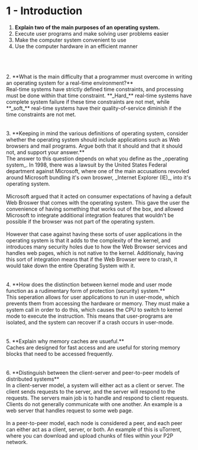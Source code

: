 # 1 - Introduction


1. **Explain two of the main purposes of an operating system.**
  1. Execute user programs and make solving user problems easier
  2. Make the computer system convenient to use
  3. Use the computer hardware in an efficient manner
<br>
<br>
<br>
2. **What is the main difficulty that a programmer must overcome in writing an operating system for a real-time environment?**<br>
Real-time systems have strictly defined time constraints, and processing must be done within that time constraint. **_Hard_** real-time systems have complete system failure if these time constraints are not met, while **_soft_** real-time systems have their quality-of-service diminish if the time constraints are not met.
<br>
<br>
<br>
3. **Keeping in mind the various definitions of operating system, consider whether the operating system should include applications such as Web browsers and mail programs. Argue both that it should and that it should not, and support your answer.**<br>
The answer to this question depends on what you define as the _operating system_. In 1998, there was a lawsuit by the United States Federal department against Microsoft, where one of the main accusations revovled around Microsoft bundling it's own broswer, _Internet Explorer (IE)_, into it's operating system. 
<br>
<br>
Microsoft argued that it acted on consumer expectations of having a default Web Broswer that comes with the operating system. This gave the user the convenience of having something that works out of the box, and allowed Microsoft to integrate additional integration features that wouldn't be possible if the browser was not part of the operating system.
<br>
<br>
However that case against having these sorts of user applications in the operating system is that it adds to the complexity of the kernel, and introduces many security holes due to how the Web Browser services and handles web pages, which is not native to the kernel. Additionaly, having this sort of integration means that if the Web Browser were to crash, it would take down the entire Operating System with it.
<br>
<br>
<br>
4. **How does the distinction between kernel mode and user mode function as a rudimentary form of protection (security) system.**<br>
This seperation allows for user applications to run in user-mode, which prevents them from accessing the hardware or memory. They must make a system call in order to do this, which causes the CPU to switch to kernel mode to execute the instruction. This means that user-programs are isolated, and the system can recover if a crash occurs in user-mode.
<br>
<br>
<br>
5. **Explain why memory caches are usueful.**<br>
Caches are designed for fast access and are useful for storing memory blocks that need to be accessed frequently.
<br>
<br>
<br>
6. **Distinguish between the client-server and peer-to-peer models of distributed systems**<br>
In a client-server model, a system will either act as a client or server. The client sends requests to the server, and the server will respond to the requests. The servers main job is to handle and respond to client requests. Clients do not generally communicate with one another. An example is a web server that handles request to some web page.
<br>
<br>
In a peer-to-peer model, each node is considered a peer, and each peer can either act as a client, server, or both. An example of this is uTorrent, where you can download and upload chunks of files within your P2P network.
